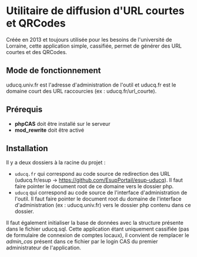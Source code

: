 # Utilitaire de diffusion d'URL courtes et QRCodes

Créée en 2013 et toujours utilisée pour les besoins de l'université de Lorraine, cette application simple, cassifiée, permet de générer des URL courtes et des QRCodes.

## Mode de fonctionnement
uducq.univ.fr est l'adresse d'administration de l'outil et uducq.fr est le domaine court des URL raccourcies (ex : uducq.fr/url_courte).

## Prérequis
- **phpCAS** doit être installé sur le serveur
- **mod_rewrite** doit être activé

## Installation

Il y a deux dossiers à la racine du projet :

- `uducq.fr` qui correspond au code source de redirection des URL (uducq.fr/esup -> https://github.com/EsupPortail/esup-uducq). Il faut faire pointer le document root de ce domaine vers le dossier php.
- `uducq` qui correspond au code source de l'interface d'administration de l'outil. Il faut faire pointer le document root du domaine de l'interface d'administration (ex : uducq.univ.fr) vers le dossier php contenu dans ce dossier.


Il faut également initialiser la base de données avec la structure présente dans le fichier uducq.sql. Cette application étant uniquement cassifiée (pas de formulaire de connexion de comptes locaux), il convient de remplacer le *admin_cas* présent dans ce fichier par le login CAS du premier administrateur de l'application.
